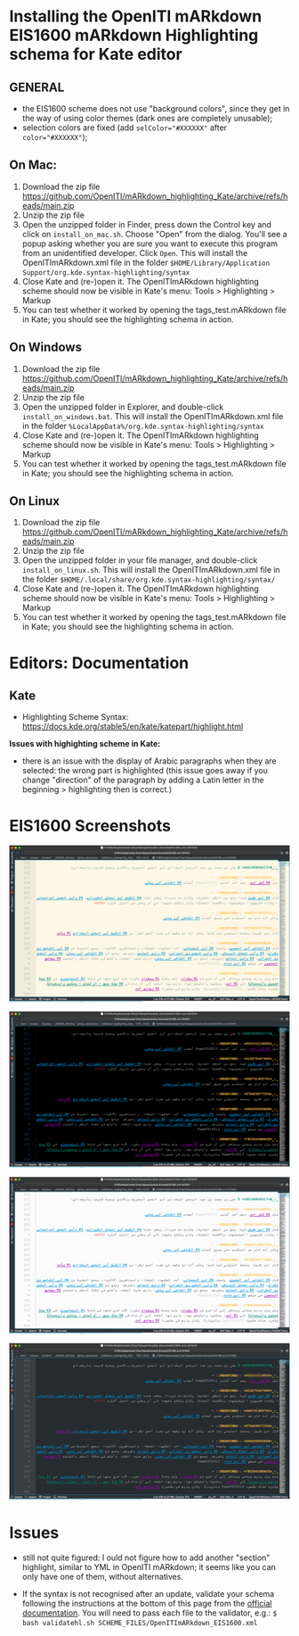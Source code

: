 # Installing the OpenITI mARkdown EIS1600 mARkdown Highlighting schema for Kate editor

## GENERAL

- the EIS1600 scheme does not use "background colors", since they get in the way of using color themes (dark ones are completely unusable);
- selection colors are fixed (add `selColor="#XXXXXX"` after `color="#XXXXXX"`);

## On Mac:

1. Download the zip file https://github.com/OpenITI/mARkdown_highlighting_Kate/archive/refs/heads/main.zip
2. Unzip the zip file
3. Open the unzipped folder in Finder, press down the Control key and click on `install_on_mac.sh`. Choose "Open" from the dialog. You'll see a popup asking whether you are sure you want to execute this program from an unidentified developer. Click `Open`. This will install the OpenITImARkdown.xml file in the folder `$HOME/Library/Application Support/org.kde.syntax-highlighting/syntax`
4. Close Kate and (re-)open it. The OpenITImARkdown highlighting scheme should now be visible in Kate's menu: Tools > Highlighting > Markup
5. You can test whether it worked by opening the tags_test.mARkdown file in Kate; you should see the highlighting schema in action. 

## On Windows

1. Download the zip file https://github.com/OpenITI/mARkdown_highlighting_Kate/archive/refs/heads/main.zip
2. Unzip the zip file
3. Open the unzipped folder in Explorer, and double-click `install_on_windows.bat`. This will install the OpenITImARkdown.xml file in the folder `%LocalAppData%/org.kde.syntax-highlighting/syntax`
4. Close Kate and (re-)open it. The OpenITImARkdown highlighting scheme should now be visible in Kate's menu: Tools > Highlighting > Markup
5. You can test whether it worked by opening the tags_test.mARkdown file in Kate; you should see the highlighting schema in action. 

## On Linux

1. Download the zip file https://github.com/OpenITI/mARkdown_highlighting_Kate/archive/refs/heads/main.zip
2. Unzip the zip file
3. Open the unzipped folder in your file manager, and double-click `install_on_linux.sh`. This will install the OpenITImARkdown.xml file in the folder `$HOME/.local/share/org.kde.syntax-highlighting/syntax/`
4. Close Kate and (re-)open it. The OpenITImARkdown highlighting scheme should now be visible in Kate's menu: Tools > Highlighting > Markup
5. You can test whether it worked by opening the tags_test.mARkdown file in Kate; you should see the highlighting schema in action. 

# Editors: Documentation

## Kate

- Highlighting Scheme Syntax: <https://docs.kde.org/stable5/en/kate/katepart/highlight.html>

**Issues with highighting scheme in Kate:**

- there is an issue with the display of Arabic paragraphs when they are selected: the wrong part is highlighted (this issue goes away if you change "direction" of the paragraph by adding a Latin letter in the beginning > highlighting then is correct.)

# EIS1600 Screenshots

![](./IMAGES/eis1600_color1.png)

![](./IMAGES/eis1600_color2.png)

![](./IMAGES/eis1600_color3.png)

![](./IMAGES/eis1600_color4.png)



# Issues

- still not quite figured: I ould not figure how to add another "section" highlight, similar to YML in OpenITI mARkdown; it seems like you can only have one of them, without alternatives.

- If the syntax is not recognised after an update, validate your schema following the instructions at the bottom of this page from the [official documentation](https://docs.kde.org/stable5/en/kate/katepart/highlight.html). You will need to pass each file to the validator, e.g.: `$ bash validatehl.sh SCHEME_FILES/OpenITImARkdown_EIS1600.xml`

